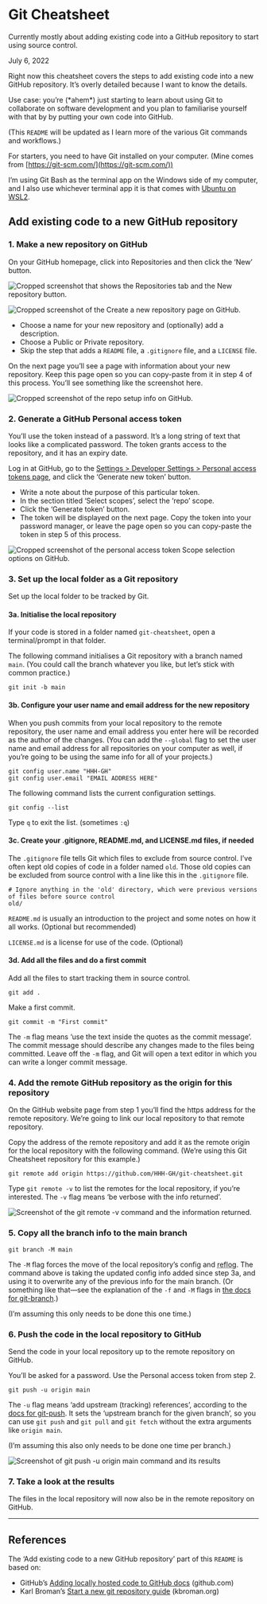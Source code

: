 # Git Cheatsheet

Currently mostly about adding existing code into a GitHub repository to start using source control.

July 6, 2022

Right now this cheatsheet covers the steps to add existing code into a new GitHub repository. It’s overly detailed because I want to know the details.

Use case: you’re (\*ahem\*) just starting to learn about using Git to collaborate on software development and you plan to familiarise yourself with that by by putting your own code into GitHub.

(This `README` will be updated as I learn more of the various Git commands and workflows.)

For starters, you need to have Git installed on your computer. (Mine comes from [https://git-scm.com/](https://git-scm.com/))

I’m using Git Bash as the terminal app on the Windows side of my computer, and I also use whichever terminal app it is that comes with [Ubuntu on WSL2](https://ubuntu.com/tutorials/install-ubuntu-on-wsl2-on-windows-10#1-overview). 

## Add existing code to a new GitHub repository

### 1. Make a new repository on GitHub

On your GitHub homepage, click into Repositories and then click the ‘New’ button.

![Cropped screenshot that shows the Repositories tab and the New repository button.](./assets/GitHub-repositories-new_656x104.png)

![Cropped screenshot of the Create a new repository page on GitHub.](./assets/GitHub-create-repository_720x288.png)

- Choose a name for your new repository and (optionally) add a description.
- Choose a Public or Private repository.
- Skip the step that adds a `README` file, a `.gitignore` file, and a `LICENSE` file.

On the next page you’ll see a page with information about your new repository. Keep this page open so you can copy-paste from it in step 4 of this process. You’ll see something like the screenshot here.

![Cropped screenshot of the repo setup info on GitHub.](./assets/GitHub-Quick-setup-crop_920x96.png)

### 2. Generate a GitHub Personal access token

You’ll use the token instead of a password. It’s a long string of text that looks like a complicated password. The token grants access to the repository, and it has an expiry date.

Log in at GitHub, go to the [Settings > Developer Settings > Personal access tokens page](https://github.com/settings/tokens), and click the ‘Generate new token’ button.

- Write a note about the purpose of this particular token.
- In the section titled ‘Select scopes’, select the ‘repo’ scope.
- Click the ‘Generate token’ button.
- The token will be displayed on the next page. Copy the token into your password manager, or leave the page open so you can copy-paste the token in step 5 of this process.

![Cropped screenshot of the personal access token Scope selection options on GitHub.](./assets/GitHub-personal-access-token-scopes_496x232.png)

### 3. Set up the local folder as a Git repository

Set up the local folder to be tracked by Git.

#### 3a. Initialise the local repository

If your code is stored in a folder named `git-cheatsheet`, open a terminal/prompt in that folder.

The following command initialises a Git repository with a branch named `main`. (You could call the branch whatever you like, but let’s stick with common practice.)

```
git init -b main
```

#### 3b. Configure your user name and email address for the new repository

When you push commits from your local repository to the remote repository, the user name and email address you enter here will be recorded as the author of the changes. (You can add the `--global` flag to set the user name and email address for all repositories on your computer as well, if you’re going to be using the same info for all of your projects.)

```
git config user.name "HHH-GH"
git config user.email "EMAIL ADDRESS HERE"
```

The following command lists the current configuration settings.

```
git config --list
```

Type `q` to exit the list. (sometimes `:q`)

#### 3c. Create your .gitignore, README.md, and LICENSE.md files, if needed

The `.gitignore` file tells Git which files to exclude from source control. I’ve often kept old copies of code in a folder named `old`. Those old copies can be excluded from source control with a line like this in the `.gitignore` file.

```
# Ignore anything in the 'old' directory, which were previous versions of files before source control
old/
```

`README.md` is usually an introduction to the project and some notes on how it all works. (Optional but recommended)

`LICENSE.md` is a license for use of the code. (Optional)

#### 3d. Add all the files and do a first commit

Add all the files to start tracking them in source control.

```
git add .
```

Make a first commit.

```
git commit -m "First commit"
```

The `-m` flag means ‘use the text inside the quotes as the commit message’. The commit message should describe any changes made to the files being committed. Leave off the `-m` flag, and Git will open a text editor in which you can write a longer commit message.

### 4. Add the remote GitHub repository as the origin for this repository

On the GitHub website page from step 1 you’ll find the https address for the remote repository. We’re going to link our local repository to that remote repository.

Copy the address of the remote repository and add it as the remote origin for the local repository with the following command. (We’re using this Git Cheatsheet repository for this example.)

```
git remote add origin https://github.com/HHH-GH/git-cheatsheet.git
```

Type `git remote -v` to list the remotes for the local repository, if you’re interested. The `-v` flag means ‘be verbose with the info returned’.

![Screenshot of the git remote -v command and the information returned.](./assets/Git-Bash-remote-v_472x64.png)

### 5. Copy all the branch info to the main branch

```
git branch -M main
```

The `-M` flag forces the move of the local repository’s config and <abbr title="Reference Log">reflog</abbr>. The command above is taking the updated config info added since step 3a, and using it to overwrite any of the previous info for the main branch. (Or something like that—see the explanation of the `-f` and `-M` flags in [the docs for git-branch](https://git-scm.com/docs/git-branch).)

(I’m assuming this only needs to be done this one time.)

### 6. Push the code in the local repository to GitHub

Send the code in your local repository up to the remote repository on GitHub.

You’ll be asked for a password. Use the Personal access token from step 2.

```
git push -u origin main
```

The `-u` flag means ‘add upstream (tracking) references’, according to the [docs for git-push](https://git-scm.com/docs/git-push). It sets the ‘upstream branch for the given branch’, so you can use `git push` and `git pull` and `git fetch` without the extra arguments like `origin main`.

(I’m assuming this also only needs to be done one time per branch.)

![Screenshot of git push -u origin main command and its results](./assets/Git-Bash-push_472x136.png)

### 7. Take a look at the results

The files in the local repository will now also be in the remote repository on GitHub.

---

## References

The ‘Add existing code to a new GitHub repository’ part of this `README` is based on:

- GitHub’s [Adding locally hosted code to GitHub docs](https://docs.github.com/en/get-started/importing-your-projects-to-github/importing-source-code-to-github/adding-locally-hosted-code-to-github#adding-a-local-repository-to-github-using-git) (github.com)
- Karl Broman’s [Start a new git repository guide](https://kbroman.org/github_tutorial/pages/init.html) (kbroman.org)
